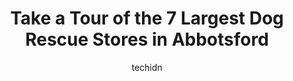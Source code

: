 ---
layout: ampstory
image: https://i0.wp.com/www.auto.or.id/wp-content/uploads/2023/06/senior-animals-in-need-today-society-saints-0-abbotsford-1686326238.jpeg?resize=640,853
author: techidn
featured: false
description: Abbotsford, British Columbia, Canada is a haven for Dog Rescue enthusiasts, boasting an impressive array of 7 top-notch establishments. Whether youre a seasoned connoisseur or simply curiou
title: Take a Tour of the 7 Largest Dog Rescue Stores in Abbotsford
cover:
   title: Take a Tour of the 7 Largest Dog Rescue Stores in Abbotsford
   subtitle: AUTO.OR.ID
   background: https://www.auto.or.id/wp-content/uploads/2023/06/senior-animals-in-need-today-society-saints-0-abbotsford-1686326238.jpeg

pages: 
 - layout: thirds
   top: <h1>#1 Langley Animal Protection Society</h1>
   bottom: "<p>We adopted Harry on Mothers Day 2022.  The Langley Animal Protection staff was excellent.  They had a phone interview with us and did a 45 minute counselling session w</p>"
   background: https://www.auto.or.id/wp-content/uploads/2023/06/senior-animals-in-need-today-society-saints-1-abbotsford-1686326240.jpeg
   backgroundblur: true
 - layout: thirds
   top: <h1>#2 Bosleys</h1>
   bottom: "<p>2362 Whatcom Rd, Abbotsford, BC V3G 2L5, Canada</p>"
   background: https://www.auto.or.id/wp-content/uploads/2023/06/senior-animals-in-need-today-society-saints-2-abbotsford-1686326242.jpeg
   cta:
      link: https://www.auto.or.id/take-a-tour-of-the-7-largest-dog-rescue-stores-in-abbotsford/
      text: Take a Tour of the 7 Largest Dog Rescue Stores in Abbotsford
 - layout: thirds
   top: <h1>#3 BC SPCA Maple Ridge</h1>
   bottom: "<p>10235 Jackson Rd, Maple Ridge, BC V2W 0A9, Canada</p>"
   background: https://images.unsplash.com/photo-1575052159402-d23d4fab400c?ixlib=rb-4.0.3&ixid=MnwxMjA3fDB8MHxwaG90by1wYWdlfHx8fGVufDB8fHx8&auto=format&fit=crop&w=640&h=853&q=80
   cta:
      link: https://www.auto.or.id/take-a-tour-of-the-7-largest-dog-rescue-stores-in-abbotsford/
      text: Take a Tour of the 7 Largest Dog Rescue Stores in Abbotsford
 - layout: thirds
   top: <h1>#4 BC SPCA Abbotsford</h1>
   bottom: "<p>34312 Industrial Way, Abbotsford, BC V2S 7M6, Canada</p>"
   background: https://images.unsplash.com/photo-1508974491678-7ec251d629fd?ixlib=rb-4.0.3&ixid=MnwxMjA3fDB8MHxwaG90by1wYWdlfHx8fGVufDB8fHx8&auto=format&fit=crop&w=640&h=853&q=80
   cta:
      link: https://www.auto.or.id/take-a-tour-of-the-7-largest-dog-rescue-stores-in-abbotsford/
      text: Take a Tour of the 7 Largest Dog Rescue Stores in Abbotsford
 - layout: thirds
   top: <h1>#5 Bosleys</h1>
   bottom: "<p>32500 South Fraser Way, Abbotsford, BC V2T 4W1, Canada</p>"
   background: https://images.unsplash.com/photo-1539788816080-8bdd722d8c22?ixlib=rb-4.0.3&ixid=MnwxMjA3fDB8MHxwaG90by1wYWdlfHx8fGVufDB8fHx8&auto=format&fit=crop&w=640&h=853&q=80
   cta:
      link: https://www.auto.or.id/take-a-tour-of-the-7-largest-dog-rescue-stores-in-abbotsford/
      text: Take a Tour of the 7 Largest Dog Rescue Stores in Abbotsford
 - layout: thirds
   top: <h1>#6 Cat Therapy and Rescue Society</h1>
   bottom: "<p>Box 20088 Rpo Hills, Mission, BC V2V 7P8, Canada</p>"
   background: https://images.unsplash.com/photo-1639928204495-14caa69ed1b5?ixlib=rb-4.0.3&ixid=MnwxMjA3fDB8MHxwaG90by1wYWdlfHx8fGVufDB8fHx8&auto=format&fit=crop&w=640&h=853&q=80
   cta:
      link: https://www.auto.or.id/take-a-tour-of-the-7-largest-dog-rescue-stores-in-abbotsford/
      text: Take a Tour of the 7 Largest Dog Rescue Stores in Abbotsford
 - layout: thirds
   top: <h1>#7 Senior Animals in Need Today Society (SAINTS)</h1>
   bottom: "<p>33860 Dlugosh Ave, Mission, BC V2V 6B2, Canada</p>"
   background: https://images.unsplash.com/photo-1608839968395-12aed2154570?ixlib=rb-4.0.3&ixid=MnwxMjA3fDB8MHxwaG90by1wYWdlfHx8fGVufDB8fHx8&auto=format&fit=crop&w=640&h=853&q=80
   cta:
      link: https://www.auto.or.id/take-a-tour-of-the-7-largest-dog-rescue-stores-in-abbotsford/
      text: Take a Tour of the 7 Largest Dog Rescue Stores in Abbotsford
 - layout: thirds
   middle: Continue reading...
   background: https://images.unsplash.com/photo-1617498115469-2a7ee098a575?ixlib=rb-4.0.3&ixid=MnwxMjA3fDB8MHxwaG90by1wYWdlfHx8fGVufDB8fHx8&auto=format&fit=crop&w=640&h=853&q=80
   cta:
      link: https://www.auto.or.id/take-a-tour-of-the-7-largest-dog-rescue-stores-in-abbotsford/
      text: Take a Tour of the 7 Largest Dog Rescue Stores in Abbotsford

---